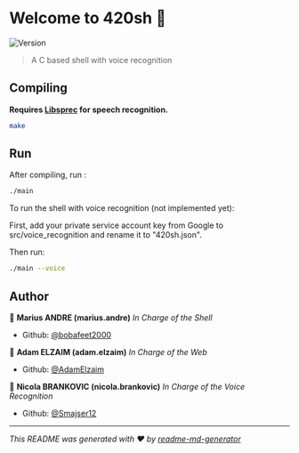 # Welcome to 420sh 👋
![Version](https://img.shields.io/badge/version-0.1-blue.svg?cacheSeconds=2592000)

> A C based shell with voice recognition

## Compiling

**Requires [Libsprec](https://github.com/H2CO3/libsprec) for speech recognition.**


```sh
make
``` 

## Run
After compiling, run :

```sh
./main
```
To run the shell with voice recognition (not implemented yet): 

First, add your private service account key from Google to src/voice_recognition and rename it to "420sh.json".

Then run:

```sh
./main --voice
```

## Author

👤 **Marius ANDRE (marius.andre)** *In Charge of the Shell*

* Github: [@bobafeet2000](https://github.com/bobafeet2000)

👤 **Adam ELZAIM (adam.elzaim)** *In Charge of the Web*

* Github: [@AdamElzaim](https://github.com/AdamElzaim)

👤 **Nicola BRANKOVIC (nicola.brankovic)** *In Charge of the Voice Recognition* 

* Github: [@Smajser12](https://github.com/Smajser12)


***
_This README was generated with ❤️ by [readme-md-generator](https://github.com/kefranabg/readme-md-generator)_
